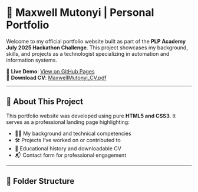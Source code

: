 # 💼 Maxwell Mutonyi | Personal Portfolio

Welcome to my official portfolio website built as part of the **PLP Academy July 2025 Hackathon Challenge**. This project showcases my background, skills, and projects as a technologist specializing in automation and information systems.

📍 **Live Demo**: [View on GitHub Pages](https://yourusername.github.io/portfolio-maxwell)  
📄 **Download CV**: [MaxwellMutonyi_CV.pdf](assets/pdf/MaxwellMutonyi_CV.pdf)

---

## 🌟 About This Project

This portfolio website was developed using pure **HTML5 and CSS3**. It serves as a professional landing page highlighting:

- 👨‍💻 My background and technical competencies
- 🛠️ Projects I’ve worked on or contributed to
- 📄 Educational history and downloadable CV
- 📬 Contact form for professional engagement

---

## 📐 Folder Structure

 
